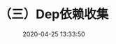 ---
title: （三）Dep依赖收集
date: 2020-04-25 13:33:50
categories:
- vue深入理解
index: 2
tags:
- vue
- Dep
---